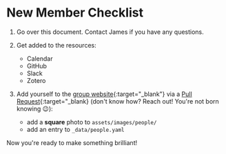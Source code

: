 # New Member Checklist

1. Go over this document. Contact James if you have any questions.
1. Get added to the resources:

    * Calendar
    * GitHub
    * Slack
    * Zotero

1. Add yourself to the [group website](https://github.com/jdossgollin/jdossgollin.github.io){:target="_blank"} via a [Pull Request](https://docs.github.com/en/github/collaborating-with-issues-and-pull-requests/about-pull-requests){:target="_blank} (don't know how? Reach out! You're not born knowing 😉):

    * add a **square** photo to `assets/images/people/`
    * add an entry to `_data/people.yaml`

Now you're ready to make something brilliant!
